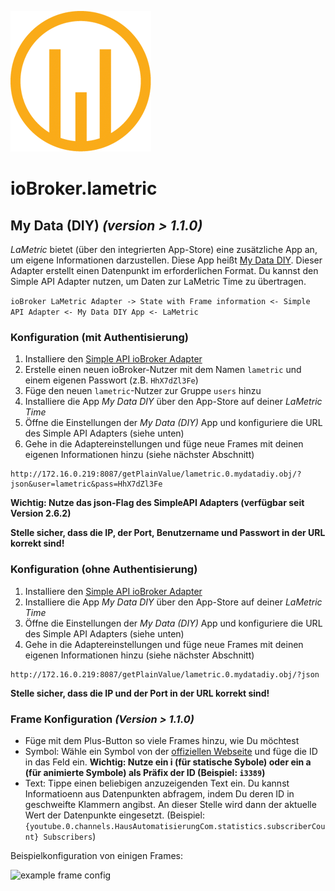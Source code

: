 ![Logo](../../admin/lametric.png)

# ioBroker.lametric

## My Data (DIY) *(version > 1.1.0)*

*LaMetric* bietet (über den integrierten App-Store) eine zusätzliche App an, um eigene Informationen darzustellen. Diese App heißt [My Data DIY](https://apps.lametric.com/apps/my_data__diy_/8942). Dieser Adapter erstellt einen Datenpunkt im erforderlichen Format.
Du kannst den Simple API Adapter nutzen, um Daten zur LaMetric Time zu übertragen.

```ioBroker LaMetric Adapter -> State with Frame information <- Simple API Adapter <- My Data DIY App <- LaMetric```

### Konfiguration (mit Authentisierung)

1. Installiere den [Simple API ioBroker Adapter](https://github.com/ioBroker/ioBroker.simple-api)
2. Erstelle einen neuen ioBroker-Nutzer mit dem Namen ``lametric`` und einem eigenen Passwort (z.B. ``HhX7dZl3Fe``)
3. Füge den neuen ``lametric``-Nutzer zur Gruppe ``users`` hinzu
4. Installiere die App *My Data DIY* über den App-Store auf deiner *LaMetric Time*
5. Öffne die Einstellungen der *My Data (DIY)* App und konfiguriere die URL des Simple API Adapters (siehe unten)
6. Gehe in die Adaptereinstellungen und füge neue Frames mit deinen eigenen Informationen hinzu (siehe nächster Abschnitt)

```
http://172.16.0.219:8087/getPlainValue/lametric.0.mydatadiy.obj/?json&user=lametric&pass=HhX7dZl3Fe
```

**Wichtig: Nutze das json-Flag des SimpleAPI Adapters (verfügbar seit Version 2.6.2)**

**Stelle sicher, dass die IP, der Port, Benutzername und Passwort in der URL korrekt sind!**

### Konfiguration (ohne Authentisierung)

1. Installiere den [Simple API ioBroker Adapter](https://github.com/ioBroker/ioBroker.simple-api)
2. Installiere die App *My Data DIY* über den App-Store auf deiner *LaMetric Time*
3. Öffne die Einstellungen der *My Data (DIY)* App und konfiguriere die URL des Simple API Adapters (siehe unten)
4. Gehe in die Adaptereinstellungen und füge neue Frames mit deinen eigenen Informationen hinzu (siehe nächster Abschnitt)

```
http://172.16.0.219:8087/getPlainValue/lametric.0.mydatadiy.obj/?json
```

**Stelle sicher, dass die IP und der Port in der URL korrekt sind!**

### Frame Konfiguration *(Version > 1.1.0)*

- Füge mit dem Plus-Button so viele Frames hinzu, wie Du möchtest
- Symbol: Wähle ein Symbol von der [offiziellen Webseite](https://developer.lametric.com/icons) und füge die ID in das Feld ein. **Wichtig: Nutze ein i (für statische Sybole) oder ein a (für animierte Symbole) als Präfix der ID (Beispiel: `i3389`)**
- Text: Tippe einen beliebigen anzuzeigenden Text ein. Du kannst Informatioenn aus Datenpunkten abfragem, indem Du deren ID in geschweifte Klammern angibst. An dieser Stelle wird dann der aktuelle Wert der Datenpunkte eingesetzt. (Beispiel: `{youtube.0.channels.HausAutomatisierungCom.statistics.subscriberCount} Subscribers`)

Beispielkonfiguration von einigen Frames:

![example frame config](./img/my-data-diy.png)
